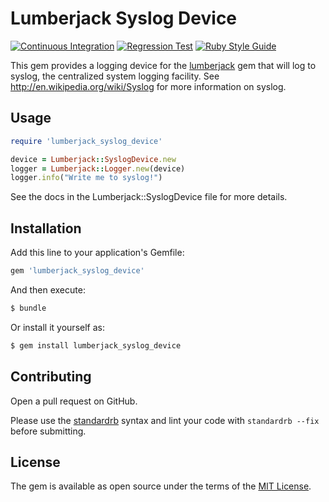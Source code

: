 # Lumberjack Syslog Device

[![Continuous Integration](https://github.com/bdurand/lumberjack_syslog_device/actions/workflows/continuous_integration.yml/badge.svg)](https://github.com/bdurand/lumberjack_syslog_device/actions/workflows/continuous_integration.yml)
[![Regression Test](https://github.com/bdurand/lumberjack_syslog_device/actions/workflows/regression_test.yml/badge.svg)](https://github.com/bdurand/lumberjack_syslog_device/actions/workflows/regression_test.yml)
[![Ruby Style Guide](https://img.shields.io/badge/code_style-standard-brightgreen.svg)](https://github.com/testdouble/standard)

This gem provides a logging device for the [lumberjack](https://github.com/bdurand/lumberjack) gem that will log to syslog, the centralized system logging facility. See http://en.wikipedia.org/wiki/Syslog for more information on syslog.

## Usage

```ruby
require 'lumberjack_syslog_device'

device = Lumberjack::SyslogDevice.new
logger = Lumberjack::Logger.new(device)
logger.info("Write me to syslog!")
```

See the docs in the Lumberjack::SyslogDevice file for more details.

## Installation

Add this line to your application's Gemfile:

```ruby
gem 'lumberjack_syslog_device'
```

And then execute:
```bash
$ bundle
```

Or install it yourself as:
```bash
$ gem install lumberjack_syslog_device
```

## Contributing

Open a pull request on GitHub.

Please use the [standardrb](https://github.com/testdouble/standard) syntax and lint your code with `standardrb --fix` before submitting.

## License

The gem is available as open source under the terms of the [MIT License](https://opensource.org/licenses/MIT).
